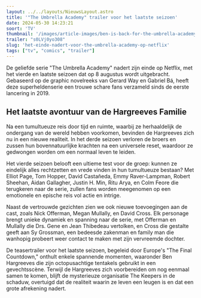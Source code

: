 ```yaml
---
layout: ../../layouts/NieuwsLayout.astro
title: '"The Umbrella Academy" trailer voor het laatste seizoen'
date: 2024-05-30 14:23:21
soort: 'TV'
thumbnail: '/images/article-images/ben-is-back-for-the-umbrella-academys-final-season-1717038822.jpg'
trailer: "s0LVj0yo308"
slug: 'het-einde-nadert-voor-the-umbrella-academy-op-netflix'
tags: ["tv", "comics", "trailer"]
---
```


De geliefde serie "The Umbrella Academy" nadert zijn einde op Netflix, met het vierde en laatste seizoen dat op 8 augustus wordt uitgebracht. Gebaseerd op de graphic novelreeks van Gerard Way en Gabriel Bá, heeft deze superheldenserie een trouwe schare fans verzameld sinds de eerste lancering in 2019.

## Het laatste avontuur van de Hargreeves Familie

Na een tumultueuze reis door tijd en ruimte, waarbij ze herhaaldelijk de ondergang van de wereld hebben voorkomen, bevinden de Hargreeves zich nu in een nieuwe realiteit. In het derde seizoen verloren de broers en zussen hun bovennatuurlijke krachten na een universele reset, waardoor ze gedwongen worden om een normaal leven te leiden.

Het vierde seizoen belooft een ultieme test voor de groep: kunnen ze eindelijk alles rechtzetten en vrede vinden in hun tumultueuze bestaan? Met Elliot Page, Tom Hopper, David Castañeda, Emmy Raver-Lampman, Robert Sheehan, Aidan Gallagher, Justin H. Min, Ritu Arya, en Colm Feore die terugkeren naar de serie, zullen fans worden meegenomen op een emotionele en epische reis vol actie en intrige.

Naast de vertrouwde gezichten zien we ook nieuwe toevoegingen aan de cast, zoals Nick Offerman, Megan Mullally, en David Cross. Elk personage brengt unieke dynamiek en spanning naar de serie, met Offerman en Mullally die Drs. Gene en Jean Thibedeau vertolken, en Cross die gestalte geeft aan Sy Grossman, een bedeesde zakenman en family man die wanhopig probeert weer contact te maken met zijn vervreemde dochter.

De teasertrailer voor het laatste seizoen, begeleid door Europe's "The Final Countdown," onthult enkele spannende momenten, waaronder Ben Hargreeves die zijn octopusachtige tentakels gebruikt in een gevechtsscène. Terwijl de Hargreeves zich voorbereiden om nog eenmaal samen te komen, blijft de mysterieuze organisatie The Keepers in de schaduw, overtuigd dat de realiteit waarin ze leven een leugen is en dat een grote afrekening nadert.
